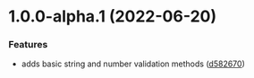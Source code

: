 # 1.0.0-alpha.1 (2022-06-20)


### Features

* adds basic string and number validation methods ([d582670](https://github.com/lorransouzaaguiar/scheval/commit/d582670df5a2340aadfdcd712df9da0b560b4635))
